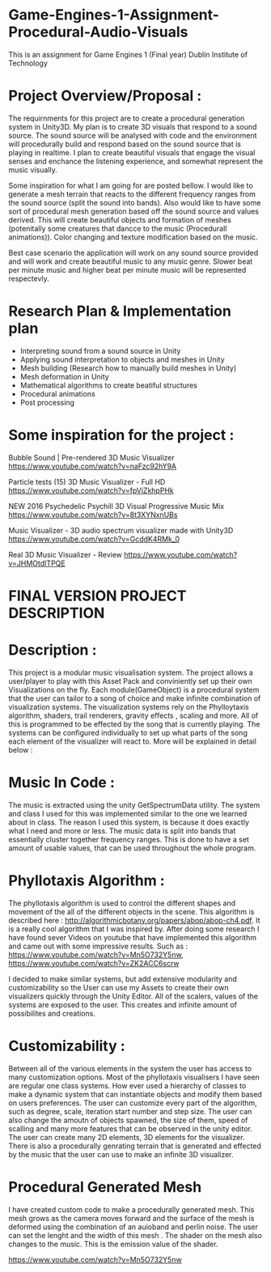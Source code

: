 # Game-Engines-1-Assignment-Procedural-Audio-Visuals
This is an assignment for Game Engines 1 (Final year) Dublin Institute of Technology

# Project Overview/Proposal :
The requirnments for this project are to create a procedural generation system in Unity3D.
My plan is to create 3D visuals that respond to a sound source. The sound source will be analysed with code and the environment will procedurally build and respond based on the sound source that is playing in realtime. I plan to create beautiful visuals that engage the visual senses and enchance the listening experience, and somewhat represent the music visually.

Some inspiration for what I am going for are posted bellow. I would like to generate a mesh terrain that reacts to the  different frequency ranges from the sound source (split the sound into bands). Also would like to have some sort of procedural mesh generation based off the sound source and values derived. This will create beautiful objects and formation of meshes (potenitally some creatures that dancce to the music (Procedurall animations)). Color changing and texture modification based on the music. 

Best case scenario the application will work on any sound source provided and will work and create beautiful music to any music genre. Slower beat per minute music and higher beat per minute music will be represented respectevly.

# Research Plan & Implementation plan
- Interpreting sound from a sound source in Unity
- Applying sound interpretation to objects and meshes in Unity
- Mesh building (Research how to manually build meshes in Unity)
- Mesh deformation in Unity
- Mathematical algorithms to create beatiful structures
- Procedural animations
- Post processing

# Some inspiration for the project :

Bubble Sound | Pre-rendered 3D Music Visualizer
https://www.youtube.com/watch?v=naFzc92hY9A

Particle tests (15) 3D Music Visualizer - Full HD
https://www.youtube.com/watch?v=fpViZkhpPHk

NEW 2016 Psychedelic Psychill 3D Visual Progressive Music Mix
https://www.youtube.com/watch?v=8t3XYNxnUBs

Music Visualizer - 3D audio spectrum visualizer made with Unity3D
https://www.youtube.com/watch?v=GcddK4RMk_0

Real 3D Music Visualizer - Review
https://www.youtube.com/watch?v=JHMOtdITPQE

# FINAL VERSION PROJECT DESCRIPTION

# Description :
This project is a modular music visualisation system. The project allows a user/player to play with this Asset Pack and conviniently set up their own Visualizations on the fly. Each module(GameObject) is a procedural system that the user can tailor to a song of choice and make infinite combination of visualization systems. The visualization systems rely on the Phylloytaxis algorithm, shaders, trail renderers, gravity effects , scaling and more. All of this is programmed to be effected by the song that is currently playing. The systems can be configured individually to set up what parts of the song each element of the visualizer will react to. More will be explained in detail below :

# Music In Code : 
The music is extracted using the unity GetSpectrumData utility. The system and class I used for this was implemented similar to the one we learned about in class. The reason I used this system, is because it does exactly what I need and more or less. The music data is split into bands that essentially cluster together frequency ranges. This is done to have a set amount of usable values, that can be used throughout the whole program.

# Phyllotaxis Algorithm :
The phyllotaxis algorithm is used to control the different shapes and movement of the all of the different objects in the scene. This algorithm is described here : http://algorithmicbotany.org/papers/abop/abop-ch4.pdf. It is a really cool algorithm that I was inspired by. After doing some research I have found sever Videos on youtube that have implemented this algorithm and came out with some impressive results. Such as : https://www.youtube.com/watch?v=Mn5O732Y5nw,   https://www.youtube.com/watch?v=ZK2ACC6scrw

I decided to make similar systems, but add extensive modularity and customizability so the User can use my Assets to create their own visualizers quickly through the Unity Editor. All of the scalers, values of the systems are exposed to the user. This creates and infinite amount of possibilites and creations. 

# Customizability :
Between all of the various elements in the system the user has access to many customization options. Most of the phyllotaxis visualisers I have seen are regular one class systems. How ever used a hierarchy of classes to make a dynamic system that can instantiate objects and modify them based on users preferences. The user can customize every part of the algorithm, such as degree, scale, iteration start number and step size. The user can also change the amoutn of objects spawned, the size of them, speed of scalling and many more features that can be observed in the unity editor. The user can create many 2D elements, 3D elements for the visualizer. There is also a procedurally genrating terrain that is generated and effected by the music that the user can use to make an infinite 3D visualizer.

# Procedural Generated Mesh
I have created custom code to make a procedurally generated mesh. This mesh grows as the camera moves forward and the surface of the mesh is deformed using the combination of an auioband  and perlin noise. The user can set the lenght and the width of this mesh . The shader on the mesh also changes to the music. This is the emission value of the shader.


https://www.youtube.com/watch?v=Mn5O732Y5nw
